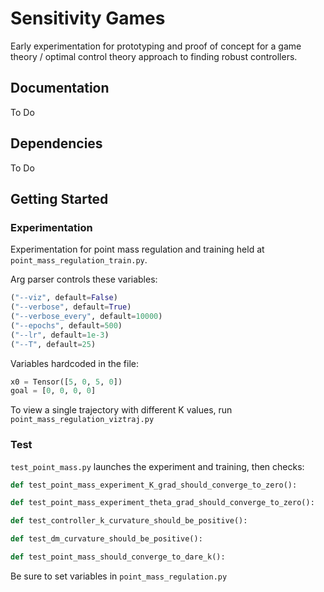 # Sensitivity Games
Early experimentation for prototyping and proof of concept for a game theory / optimal control theory approach to finding robust controllers. 

## Documentation
To Do

## Dependencies 
To Do

## Getting Started
### Experimentation
Experimentation for point mass regulation and training held at `point_mass_regulation_train.py`.

Arg parser controls these variables:

```py
("--viz", default=False)
("--verbose", default=True)
("--verbose_every", default=10000)
("--epochs", default=500)
("--lr", default=1e-3)
("--T", default=25)
```

Variables hardcoded in the file:
```py
x0 = Tensor([5, 0, 5, 0])
goal = [0, 0, 0, 0]
```

To view a single trajectory with different K values, run `point_mass_regulation_viztraj.py`


### Test
`test_point_mass.py` launches the experiment and training, then checks: 
```py
def test_point_mass_experiment_K_grad_should_converge_to_zero():

def test_point_mass_experiment_theta_grad_should_converge_to_zero():

def test_controller_k_curvature_should_be_positive():

def test_dm_curvature_should_be_positive():

def test_point_mass_should_converge_to_dare_k():
```

Be sure to set variables in `point_mass_regulation.py`